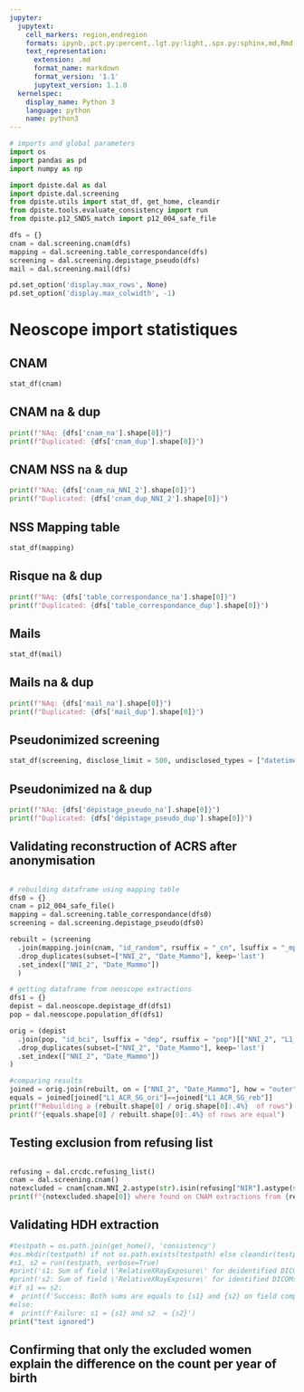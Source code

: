 ```yaml
---
jupyter:
  jupytext:
    cell_markers: region,endregion
    formats: ipynb,.pct.py:percent,.lgt.py:light,.spx.py:sphinx,md,Rmd,.pandoc.md:pandoc
    text_representation:
      extension: .md
      format_name: markdown
      format_version: '1.1'
      jupytext_version: 1.1.0
  kernelspec:
    display_name: Python 3
    language: python
    name: python3
---
```


```python tags=["hide-cell"]
# imports and global parameters
import os
import pandas as pd
import numpy as np

import dpiste.dal as dal
import dpiste.dal.screening
from dpiste.utils import stat_df, get_home, cleandir
from dpiste.tools.evaluate_consistency import run
from dpiste.p12_SNDS_match import p12_004_safe_file

dfs = {}
cnam = dal.screening.cnam(dfs)
mapping = dal.screening.table_correspondance(dfs)
screening = dal.screening.depistage_pseudo(dfs)
mail = dal.screening.mail(dfs) 

pd.set_option('display.max_rows', None)
pd.set_option('display.max_colwidth', -1)

```
   
# Neoscope import statistiques

## CNAM
```python tags=["hide-input"]
stat_df(cnam)
```
## CNAM na & dup
```python tags=["hide-input"]
print(f"NAq: {dfs['cnam_na'].shape[0]}")
print(f"Duplicated: {dfs['cnam_dup'].shape[0]}")
```

## CNAM NSS na & dup
```python tags=["hide-input"]
print(f"NAq: {dfs['cnam_na_NNI_2'].shape[0]}")
print(f"Duplicated: {dfs['cnam_dup_NNI_2'].shape[0]}")
```


## NSS Mapping table
```python tags=["hide-input"]
stat_df(mapping)
```

## Risque na & dup
```python tags=["hide-input"]
print(f"NAq: {dfs['table_correspondance_na'].shape[0]}")
print(f"Duplicated: {dfs['table_correspondance_dup'].shape[0]}")
```

## Mails
```python tags=["hide-input"]
stat_df(mail)
```

## Mails na & dup
```python tags=["hide-input"]
print(f"NAq: {dfs['mail_na'].shape[0]}")
print(f"Duplicated: {dfs['mail_dup'].shape[0]}")
```

## Pseudonimized screening
```python tags=["hide-input"]
stat_df(screening, disclose_limit = 500, undisclosed_types = ["datetime64[ns]"], metadata = dal.screening.metadata("dépistage_pseudo") )
```

## Pseudonimized na & dup
```python tags=["hide-input"]
print(f"NAq: {dfs['dépistage_pseudo_na'].shape[0]}")
print(f"Duplicated: {dfs['dépistage_pseudo_dup'].shape[0]}")
```

## Validating reconstruction of ACRS after anonymisation
```python tags=["hide-input"]

# rebuilding dataframe using mapping table
dfs0 = {}
cnam = p12_004_safe_file()
mapping = dal.screening.table_correspondance(dfs0)
screening = dal.screening.depistage_pseudo(dfs0)

rebuilt = (screening
  .join(mapping.join(cnam, "id_random", rsuffix = "_cn", lsuffix = "_mp"), "id_random", rsuffix = "_mp", lsuffix="_sc")[["NNI_2", "L1_ACR_SG", "Date_Mammo"]]
  .drop_duplicates(subset=["NNI_2", "Date_Mammo"], keep='last')
  .set_index(["NNI_2", "Date_Mammo"])
  )

# getting dataframe from neoscope extractions
dfs1 = {}
depist = dal.neoscope.depistage_df(dfs1)
pop = dal.neoscope.population_df(dfs1)

orig = (depist
  .join(pop, "id_bci", lsuffix = "dep", rsuffix = "pop")[["NNI_2", "L1_ACR_SG", "Date_Mammo"]]
  .drop_duplicates(subset=["NNI_2", "Date_Mammo"], keep='last')
  .set_index(["NNI_2", "Date_Mammo"])
)

#comparing results
joined = orig.join(rebuilt, on = ["NNI_2", "Date_Mammo"], how = "outer", lsuffix="_ori", rsuffix="_reb")
equals = joined[joined["L1_ACR_SG_ori"]==joined["L1_ACR_SG_reb"]]
print(f"Rebuilding a {rebuilt.shape[0] / orig.shape[0]:.4%}  of rows")
print(f"{equals.shape[0] / rebuilt.shape[0]:.4%} of rows are equal")

```

## Testing exclusion from refusing list
```python tags=["hide-input"]

refusing = dal.crcdc.refusing_list()
cnam = dal.screening.cnam()
notexcluded = cnam[cnam.NNI_2.astype(str).isin(refusing["NIR"].astype(str))]
print(f"{notexcluded.shape[0]} where found on CNAM extractions from {refusing.shape[0]} refusals")

```

## Validating HDH extraction
```python tags=["hide-input"]
#testpath = os.path.join(get_home(), 'consistency')
#os.mkdir(testpath) if not os.path.exists(testpath) else cleandir(testpath)
#s1, s2 = run(testpath, verbose=True)
#print('s1: Sum of field \'RelativeXRayExposure\' for deidentified DICOMs')
#print('s2: Sum of field \'RelativeXRayExposure\' for identified DICOMs')
#if s1 == s2:
#  print(f'Success: Both sums are equals to {s1} and {s2} on field comparison!')
#else:
#  print(f'Failure: s1 = {s1} and s2  = {s2}')
print("test ignored")
```
## Confirming that only the excluded women explain the difference on the count per year of birth


